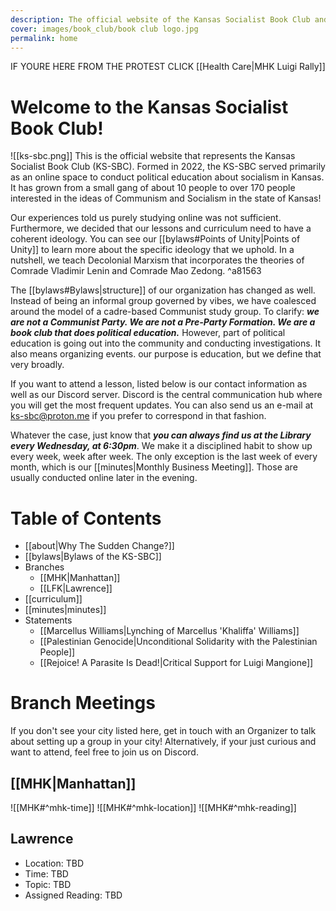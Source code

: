 ```yaml
---
description: The official website of the Kansas Socialist Book Club and it's various Branches across the State of Kansas.
cover: images/book_club/book club logo.jpg
permalink: home
---
```

IF YOURE HERE FROM THE PROTEST CLICK [[Health Care|MHK Luigi Rally]]

# Welcome to the Kansas Socialist Book Club!
![[ks-sbc.png]]
This is the official website that represents the Kansas Socialist Book Club (KS-SBC). Formed in 2022, the KS-SBC served primarily as an online space to conduct political education about socialism in Kansas. It has grown from a small gang of about 10 people to over 170 people interested in the ideas of Communism and Socialism in the state of Kansas!

Our experiences told us purely studying online was not sufficient. Furthermore, we decided that our lessons and curriculum need to have a coherent ideology. You can see our [[bylaws#Points of Unity|Points of Unity]] to learn more about the specific ideology that we uphold. In a nutshell, we teach Decolonial Marxism that incorporates the theories of Comrade Vladimir Lenin and Comrade Mao Zedong. ^a81563

The [[bylaws#Bylaws|structure]] of our organization has changed as well. Instead of being an informal group governed by vibes, we have coalesced around the model of a cadre-based Communist study group. To clarify: ***we are not a Communist Party. We are not a Pre-Party Formation. We are a book club that does political education.*** However, part of political education is going out into the community and conducting investigations. It also means organizing events. our purpose is education, but we define that very broadly.

If you want to attend a lesson, listed below is our contact information as well as our Discord server. Discord is the central communication hub where you will get the most frequent updates. You can also send us an e-mail at ks-sbc@proton.me if you prefer to correspond in that fashion.

Whatever the case, just know that ***you can always find us at the Library every Wednesday, at 6:30pm***. We make it a disciplined habit to show up every week, week after week. The only exception is the last week of every month, which is our [[minutes|Monthly Business Meeting]]. Those are usually conducted online later in the evening.
# Table of Contents
- [[about|Why The Sudden Change?]]
- [[bylaws|Bylaws of the KS-SBC]]
- Branches
	- [[MHK|Manhattan]]
	- [[LFK|Lawrence]]
- [[curriculum]]
- [[minutes|minutes]]
- Statements
	- [[Marcellus Williams|Lynching of Marcellus 'Khaliffa' Williams]]
	- [[Palestinian Genocide|Unconditional Solidarity with the Palestinian People]]
	- [[Rejoice! A Parasite Is Dead!|Critical Support for Luigi Mangione]]

# Branch Meetings
If you don't see your city listed here, get in touch with an Organizer to talk about setting up a group in your city! Alternatively, if your just curious and want to attend, feel free to join us on Discord. 
## [[MHK|Manhattan]]
![[MHK#^mhk-time]]
![[MHK#^mhk-location]]
![[MHK#^mhk-reading]]
## Lawrence
- Location: TBD
- Time: TBD
- Topic: TBD
- Assigned Reading: TBD

